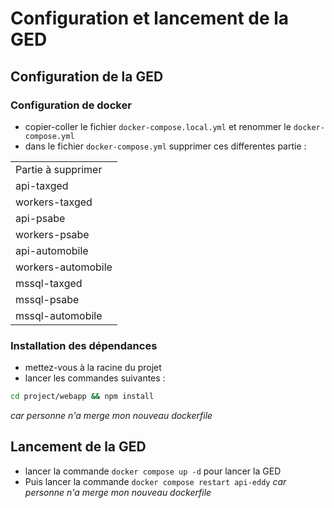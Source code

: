 # Configuration et lancement de la GED

## Configuration de la GED

### Configuration de docker

- copier-coller le fichier `docker-compose.local.yml` et renommer le `docker-compose.yml`
- dans le fichier `docker-compose.yml` supprimer ces differentes partie :

<table>
    <tr>
        <td>Partie à supprimer</td>
    </tr>
    <tr>
        <td>api-taxged</td>
    </tr>
    <tr>
        <td>workers-taxged</td>
    </tr>
    <tr>
        <td>api-psabe</td>
    </tr>
    <tr>
        <td>workers-psabe</td>
    </tr>
    <tr>
        <td>api-automobile</td>
    </tr>
    <tr>
        <td>workers-automobile</td>
    </tr>
    <tr>
        <td>mssql-taxged</td>
    </tr>
    <tr>
        <td>mssql-psabe</td>
    </tr>
    <tr>
        <td>mssql-automobile</td>
    </tr>
</table>

### Installation des dépendances

- mettez-vous à la racine du projet
- lancer les commandes suivantes :

```Bash
cd project/webapp && npm install
```
*car personne n'a merge mon nouveau dockerfile*

## Lancement de la GED

- lancer la commande `docker compose up -d` pour lancer la GED
- Puis lancer la commande `docker compose restart api-eddy` *car personne n'a merge mon nouveau dockerfile*